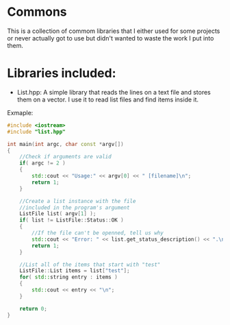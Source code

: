 # Commons

This is a collection of commom libraries that I either used for some projects or never actually got to use but didn't wanted to waste the work I put into them.

# Libraries included:

- List.hpp: A simple library that reads the lines on a text file and stores them on a vector. I use it to read list files and find items inside it.

Exmaple:
```C++
#include <iostream>
#include "list.hpp"

int main(int argc, char const *argv[])
{
    //Check if arguments are valid
    if( argc != 2 )
    {
        std::cout << "Usage:" << argv[0] << " [filename]\n";
        return 1;
    }

    //Create a list instance with the file
    //included in the program's argument 
    ListFile list( argv[1] );
    if( list != ListFile::Status::OK )
    {
        //If the file can't be openned, tell us why
        std::cout << "Error: " << list.get_status_description() << ".\n";
        return 1; 
    }

    //List all of the items that start with "test"
    ListFile::List items = list["test"];
    for( std::string entry : items )
    {
        std::cout << entry << "\n";
    }

    return 0;
}
```
